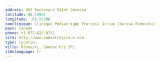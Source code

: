 ```yaml
---
address: 462 Boulevard Saint Germain
latitude: 48.43981
longitude: -68.55396
nomclinique: Clinique Podiatrique François Giroux (bureau Rimouski)
pays: Canada
phone: +1 877-622-0732
site: http://www.podiatregiroux.com
type: location
ville: Rimouski, Quebec G5L 3P1
i18nlanguage: fr
---
```


